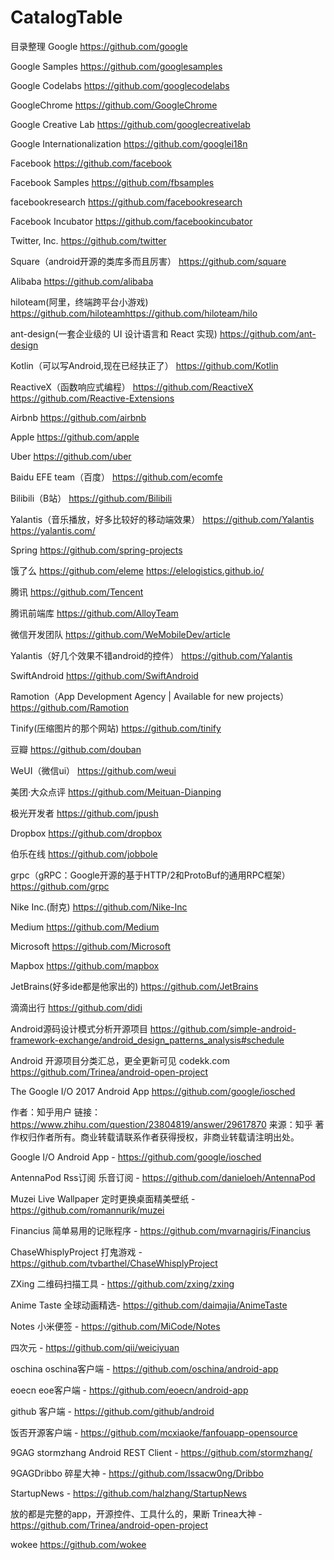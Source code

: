 # CatalogTable
目录整理
Google
https://github.com/google

Google Samples
https://github.com/googlesamples

Google Codelabs
https://github.com/googlecodelabs

GoogleChrome
https://github.com/GoogleChrome

Google Creative Lab
https://github.com/googlecreativelab

Google Internationalization
https://github.com/googlei18n

Facebook
https://github.com/facebook

Facebook Samples
https://github.com/fbsamples

facebookresearch
https://github.com/facebookresearch

Facebook Incubator
https://github.com/facebookincubator

Twitter, Inc.
https://github.com/twitter

Square（android开源的类库多而且厉害）
https://github.com/square

Alibaba
https://github.com/alibaba

hiloteam(阿里，终端跨平台小游戏)
https://github.com/hiloteamhttps://github.com/hiloteam/hilo

ant-design(一套企业级的 UI 设计语言和 React 实现)
https://github.com/ant-design

Kotlin（可以写Android,现在已经扶正了）
https://github.com/Kotlin

ReactiveX（函数响应式编程）
https://github.com/ReactiveX
https://github.com/Reactive-Extensions

Airbnb
https://github.com/airbnb

Apple
https://github.com/apple

Uber
https://github.com/uber

Baidu EFE team（百度）
https://github.com/ecomfe

Bilibili（B站）
https://github.com/Bilibili

Yalantis（音乐播放，好多比较好的移动端效果）
https://github.com/Yalantis
https://yalantis.com/

Spring
https://github.com/spring-projects

饿了么
https://github.com/eleme
https://elelogistics.github.io/

腾讯
https://github.com/Tencent

腾讯前端库
https://github.com/AlloyTeam

微信开发团队
https://github.com/WeMobileDev/article

Yalantis（好几个效果不错android的控件）
https://github.com/Yalantis

SwiftAndroid
https://github.com/SwiftAndroid

Ramotion（App Development Agency | Available for new projects）
https://github.com/Ramotion

Tinify(压缩图片的那个网站)
https://github.com/tinify

豆瓣
https://github.com/douban

WeUI（微信ui）
https://github.com/weui

美团·大众点评
https://github.com/Meituan-Dianping

极光开发者
https://github.com/jpush

Dropbox
https://github.com/dropbox

伯乐在线
https://github.com/jobbole

grpc（gRPC：Google开源的基于HTTP/2和ProtoBuf的通用RPC框架）
https://github.com/grpc

Nike Inc.(耐克)
https://github.com/Nike-Inc

Medium
https://github.com/Medium

Microsoft
https://github.com/Microsoft

Mapbox
https://github.com/mapbox

JetBrains(好多ide都是他家出的)
https://github.com/JetBrains

滴滴出行
https://github.com/didi

Android源码设计模式分析开源项目
https://github.com/simple-android-framework-exchange/android_design_patterns_analysis#schedule

Android 开源项目分类汇总，更全更新可见 codekk.com
https://github.com/Trinea/android-open-project

The Google I/O 2017 Android App 
https://github.com/google/iosched

作者：知乎用户
链接：https://www.zhihu.com/question/23804819/answer/29617870
来源：知乎
著作权归作者所有。商业转载请联系作者获得授权，非商业转载请注明出处。

Google I/O Android App - https://github.com/google/iosched

AntennaPod Rss订阅 乐音订阅 - https://github.com/danieloeh/AntennaPod

Muzei Live Wallpaper 定时更换桌面精美壁纸 - https://github.com/romannurik/muzei

Financius 简单易用的记账程序 - https://github.com/mvarnagiris/Financius

ChaseWhisplyProject 打鬼游戏 - https://github.com/tvbarthel/ChaseWhisplyProject

ZXing 二维码扫描工具 - https://github.com/zxing/zxing

Anime Taste 全球动画精选- https://github.com/daimajia/AnimeTaste

Notes 小米便签 - https://github.com/MiCode/Notes

四次元 - https://github.com/qii/weiciyuan

oschina oschina客户端 - https://github.com/oschina/android-app

eoecn eoe客户端 - https://github.com/eoecn/android-app

github 客户端 - https://github.com/github/android

饭否开源客户端 - https://github.com/mcxiaoke/fanfouapp-opensource

9GAG stormzhang Android REST Client - https://github.com/stormzhang/

9GAGDribbo 碎星大神 - https://github.com/Issacw0ng/Dribbo

StartupNews - https://github.com/halzhang/StartupNews

放的都是完整的app，开源控件、工具什么的，果断 Trinea大神 - https://github.com/Trinea/android-open-project

wokee  https://github.com/wokee
